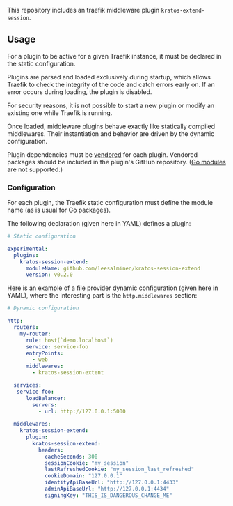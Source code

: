 This repository includes an traefik middleware plugin `kratos-extend-session`.

## Usage

For a plugin to be active for a given Traefik instance, it must be declared in the static configuration.

Plugins are parsed and loaded exclusively during startup, which allows Traefik to check the integrity of the code and catch errors early on.
If an error occurs during loading, the plugin is disabled.

For security reasons, it is not possible to start a new plugin or modify an existing one while Traefik is running.

Once loaded, middleware plugins behave exactly like statically compiled middlewares.
Their instantiation and behavior are driven by the dynamic configuration.

Plugin dependencies must be [vendored](https://golang.org/ref/mod#vendoring) for each plugin.
Vendored packages should be included in the plugin's GitHub repository. ([Go modules](https://blog.golang.org/using-go-modules) are not supported.)

### Configuration

For each plugin, the Traefik static configuration must define the module name (as is usual for Go packages).

The following declaration (given here in YAML) defines a plugin:

```yaml
# Static configuration

experimental:
  plugins:
    kratos-session-extend:
      moduleName: github.com/leesalminen/kratos-session-extend
      version: v0.2.0
```

Here is an example of a file provider dynamic configuration (given here in YAML), where the interesting part is the `http.middlewares` section:

```yaml
# Dynamic configuration

http:
  routers:
    my-router:
      rule: host(`demo.localhost`)
      service: service-foo
      entryPoints:
        - web
      middlewares:
        - kratos-session-extent

  services:
   service-foo:
      loadBalancer:
        servers:
          - url: http://127.0.0.1:5000
  
  middlewares:
    kratos-session-extend:
      plugin:
        kratos-session-extend:
          headers:
            cacheSeconds: 300
            sessionCookie: "my_session"
            lastRefreshedCookie: "my_session_last_refreshed"
            cookieDomain: "127.0.0.1"
            identityApiBaseUrl: "http://127.0.0.1:4433"
            adminApiBaseUrl: "http://127.0.0.1:4434"
            signingKey: "THIS_IS_DANGEROUS_CHANGE_ME"
```